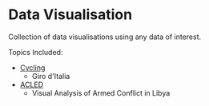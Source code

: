 # Data Visualisation

Collection of data visualisations using any data of interest.

Topics Included:
 - [Cycling](https://github.com/N-Johnston/Data-Visualisation/blob/master/Cycling)
    - Giro d'Italia
 - [ACLED](https://github.com/N-Johnston/Data-Visualisation/blob/master/ACLED)
    - Visual Analysis of Armed Conflict in Libya
